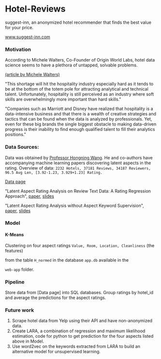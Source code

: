 # Hotel-Reviews
suggest-inn, an anonymized hotel recommender that finds the best value for your price.

www.suggest-inn.com

### Motivation
According to Michele Walters, Co-Founder of Origin World Labs, hotel data science seems to have a plethora of untapped, solvable problems.

[(article by Michele Walters)](http://hotelexecutive.com/business_review/3619/hotel-data-science-a-new-profession-for-the-new-era-of-advanced-hospitality)

"This shortage will hit the hospitality industry especially hard as it tends to be 
at the bottom of the totem pole for attracting analytical and technical talent. 
Unfortunately, hospitality is still perceived as an industry where soft skills are 
overwhelmingly more important than hard skills."

"Companies such as Marriott and Disney have realized that hospitality is a data-intensive 
business and that there is a wealth of creative strategies and tactics that can be found 
when the data is analyzed by professionals. Yet, even for these big brands the single biggest 
obstacle to making data-driven progress is their inability to find enough qualified talent to 
fill their analytics positions." 

### Data Sources:
Data was obtained by [Professor Hongning Wang](http://www.cs.virginia.edu/people/faculty/hwang.html).
He and co-authors have accompanying machine learning papers discovering latent aspects in the rating.
Overview of data:
`2232 Hotels, 37181 Reviews, 34187 Reviewers, 96.5 Avg Len, [3.92-1.23, 3.929+1.23] Rating.`

[Data page](http://times.cs.uiuc.edu/~wang296/Data/)

"Latent Aspect Rating Analysis on Review Text Data: A Rating Regression Approach", [paper](http://sifaka.cs.uiuc.edu/~wang296/paper/rp166f-wang.pdf), 
[slides](http://times.cs.uiuc.edu/~wang296/paper/hongning-KDD10-v2.pptx)

"Latent Aspect Rating Analysis without Aspect Keyword Supervision",
[paper](http://sifaka.cs.uiuc.edu/~wang296/paper/p618.pdf),
[slides](http://times.cs.uiuc.edu/~wang296/paper/latent-aspect-rating-analysis.pptx)

### Model
#### K-Means 
Clustering on four aspect ratings `Value, Room, Location, Cleanliness` (the features)

from the table `H_normed` in the database `app.db` available in the 

`web-app` folder. 

### Pipeline

Store data from [Data page] into SQL databases. Group ratings by
hotel_id and average the predictions for the aspect ratings.

### Future work

1. Scrape hotel data from Yelp using their API and have non-anonymized data.
2. Create LARA, a combination of regression and maximum likelihood estimation,
   code for python to get prediction for the four aspects listed above in Model.
3. Use word2vec on the keywords extracted from LARA to build an alternative
   model for unsupervised learning.
  


